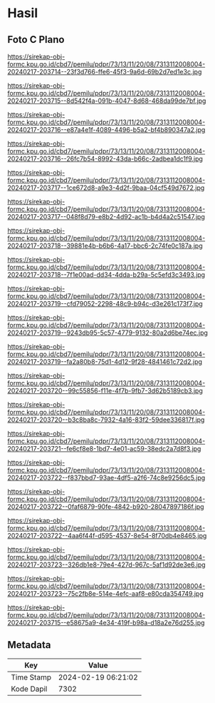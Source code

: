 # Hasil

## Foto C Plano

https://sirekap-obj-formc.kpu.go.id/cbd7/pemilu/pdpr/73/13/11/20/08/7313112008004-20240217-203714--23f3d766-ffe6-45f3-9a6d-69b2d7ed1e3c.jpg

https://sirekap-obj-formc.kpu.go.id/cbd7/pemilu/pdpr/73/13/11/20/08/7313112008004-20240217-203715--8d542f4a-091b-4047-8d68-468da99de7bf.jpg

https://sirekap-obj-formc.kpu.go.id/cbd7/pemilu/pdpr/73/13/11/20/08/7313112008004-20240217-203716--e87a4e1f-4089-4496-b5a2-bf4b890347a2.jpg

https://sirekap-obj-formc.kpu.go.id/cbd7/pemilu/pdpr/73/13/11/20/08/7313112008004-20240217-203716--26fc7b54-8992-43da-b66c-2adbea1dc1f9.jpg

https://sirekap-obj-formc.kpu.go.id/cbd7/pemilu/pdpr/73/13/11/20/08/7313112008004-20240217-203717--1ce672d8-a9e3-4d2f-9baa-04cf549d7672.jpg

https://sirekap-obj-formc.kpu.go.id/cbd7/pemilu/pdpr/73/13/11/20/08/7313112008004-20240217-203717--048f8d79-e8b2-4d92-ac1b-b4d4a2c51547.jpg

https://sirekap-obj-formc.kpu.go.id/cbd7/pemilu/pdpr/73/13/11/20/08/7313112008004-20240217-203718--39881e4b-b6b6-4a17-bbc6-2c74fe0c187a.jpg

https://sirekap-obj-formc.kpu.go.id/cbd7/pemilu/pdpr/73/13/11/20/08/7313112008004-20240217-203718--7f1e00ad-dd34-4dda-b29a-5c5efd3c3493.jpg

https://sirekap-obj-formc.kpu.go.id/cbd7/pemilu/pdpr/73/13/11/20/08/7313112008004-20240217-203719--cfd79052-2298-48c9-b94c-d3e261c173f7.jpg

https://sirekap-obj-formc.kpu.go.id/cbd7/pemilu/pdpr/73/13/11/20/08/7313112008004-20240217-203719--9243db95-5c57-4779-9132-80a2d6be74ec.jpg

https://sirekap-obj-formc.kpu.go.id/cbd7/pemilu/pdpr/73/13/11/20/08/7313112008004-20240217-203719--fa2a80b8-75d1-4d12-9f28-4841461c72d2.jpg

https://sirekap-obj-formc.kpu.go.id/cbd7/pemilu/pdpr/73/13/11/20/08/7313112008004-20240217-203720--99c55856-f11e-4f7b-9fb7-3d62b5189cb3.jpg

https://sirekap-obj-formc.kpu.go.id/cbd7/pemilu/pdpr/73/13/11/20/08/7313112008004-20240217-203720--b3c8ba8c-7932-4a16-83f2-59dee336817f.jpg

https://sirekap-obj-formc.kpu.go.id/cbd7/pemilu/pdpr/73/13/11/20/08/7313112008004-20240217-203721--fe6cf8e8-1bd7-4e01-ac59-38edc2a7d8f3.jpg

https://sirekap-obj-formc.kpu.go.id/cbd7/pemilu/pdpr/73/13/11/20/08/7313112008004-20240217-203722--f837bbd7-93ae-4df5-a2f6-74c8e9256dc5.jpg

https://sirekap-obj-formc.kpu.go.id/cbd7/pemilu/pdpr/73/13/11/20/08/7313112008004-20240217-203722--0faf6879-90fe-4842-b920-28047897186f.jpg

https://sirekap-obj-formc.kpu.go.id/cbd7/pemilu/pdpr/73/13/11/20/08/7313112008004-20240217-203722--4aa6f44f-d595-4537-8e54-8f70db4e8465.jpg

https://sirekap-obj-formc.kpu.go.id/cbd7/pemilu/pdpr/73/13/11/20/08/7313112008004-20240217-203723--326db1e8-79e4-427d-967c-5af1d92de3e6.jpg

https://sirekap-obj-formc.kpu.go.id/cbd7/pemilu/pdpr/73/13/11/20/08/7313112008004-20240217-203723--75c2fb8e-514e-4efc-aaf8-e80cda354749.jpg

https://sirekap-obj-formc.kpu.go.id/cbd7/pemilu/pdpr/73/13/11/20/08/7313112008004-20240217-203715--e58675a9-4e34-419f-b98a-d18a2e76d255.jpg


## Metadata

| Key        | Value               |
| ---------- | ------------------- |
| Time Stamp | 2024-02-19 06:21:02 |
| Kode Dapil | 7302                |



